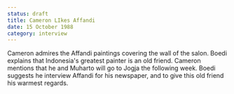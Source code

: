 ```yaml
---
status: draft
title: Cameron LIkes Affandi
date: 15 October 1988
category: interview
---
```

Cameron admires the Affandi paintings covering the wall of the salon. Boedi explains that Indonesia's greatest painter is an old friend. Cameron mentions that he and Muharto will go to Jogja the following week. Boedi suggests he interview Affandi for his newspaper, and to give this old friend his warmest regards. 
